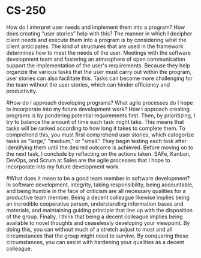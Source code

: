 # CS-250
How do I interpret user needs and implement them into a program? How does creating “user stories” help with this?
  The manner in which I decipher client needs and execute them into a program is by considering what the client anticipates. The kind of structures that are used in the framework determines how to meet the needs of the user. Meetings with the software development team and fostering an atmosphere of open communication support the implementation of the user's requirements. Because they help organize the various tasks that the user must carry out within the program, user stories can also facilitate this. Tasks can become more challenging for the team without the user stories, which can hinder efficiency and productivity.
  
#How do I approach developing programs? What agile processes do I hope to incorporate into my future development work? 
  How I approach creating programs is by pondering potential requirements first. Then, by prioritizing, I try to balance the amount of time each task might take. This means that tasks will be ranked according to how long it takes to complete them. To comprehend this, you must first comprehend user stories, which categorize tasks as "large," "medium," or "small." They begin testing each task after identifying them until the desired outcome is achieved. Before moving on to the next task, I conclude by reflecting on the actions taken. SAFe, Kanban, DevOps, and Scrum at Sales are the agile processes that I hope to incorporate into my future development work.
  
#What does it mean to be a good team member in software development?
  In software development, integrity, taking responsibility, being accountable, and being humble in the face of criticism are all necessary qualities for a productive team member. Being a decent colleague likewise implies being an incredible cooperative person, understanding information bases and materials, and maintaining guiding principle that line up with the disposition of the group. Finally, I think that being a decent colleague implies being available to novel thoughts and ceaselessly developing your viewpoint. By doing this, you can without much of a stretch adjust to most and all circumstances that the group might need to survive. By conquering these circumstances, you can assist with hardening your qualities as a decent colleague.
